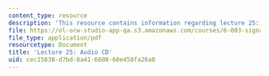 ```yaml
---
content_type: resource
description: 'This resource contains information regarding lecture 25: audio CD.'
file: https://ol-ocw-studio-app-qa.s3.amazonaws.com/courses/6-003-signals-and-systems-fall-2011/cec15838d7bd8a41660860e458fa26a0_MIT6_003F11_lec25.pdf
file_type: application/pdf
resourcetype: Document
title: 'Lecture 25: Audio CD'
uid: cec15838-d7bd-8a41-6608-60e458fa26a0
---
```

